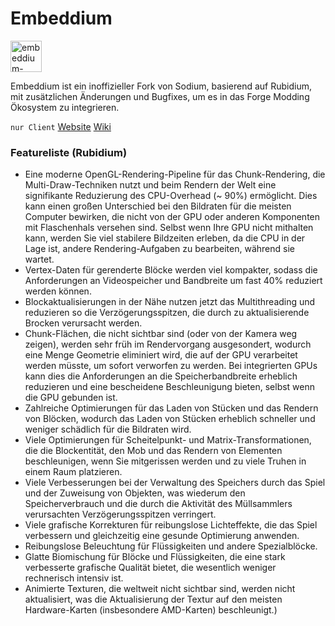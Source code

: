# Embeddium
<img src="embeddium-image.png" alt="embeddium-image.png" width="50" />

Embeddium ist ein inoffizieller Fork von Sodium, basierend auf Rubidium, mit zusätzlichen Änderungen und Bugfixes, um
es in das Forge Modding Ökosystem zu integrieren.

`nur Client` [Website](https://www.curseforge.com/minecraft/mc-mods/embeddium) [Wiki](https://github.com/embeddedt/embeddium/wiki)

### Featureliste (Rubidium)

- Eine moderne OpenGL-Rendering-Pipeline für das Chunk-Rendering, die Multi-Draw-Techniken nutzt und beim Rendern der
  Welt eine signifikante Reduzierung des CPU-Overhead (~ 90%) ermöglicht. Dies kann einen großen Unterschied bei den
  Bildraten für die meisten Computer bewirken, die nicht von der GPU oder anderen Komponenten mit Flaschenhals versehen
  sind. Selbst wenn Ihre GPU nicht mithalten kann, werden Sie viel stabilere Bildzeiten erleben, da die CPU in der Lage
  ist, andere Rendering-Aufgaben zu bearbeiten, während sie wartet.
- Vertex-Daten für gerenderte Blöcke werden viel kompakter, sodass die Anforderungen an Videospeicher und Bandbreite um
  fast 40% reduziert werden können.
- Blockaktualisierungen in der Nähe nutzen jetzt das Multithreading und reduzieren so die Verzögerungsspitzen, die durch
  zu aktualisierende Brocken verursacht werden.
- Chunk-Flächen, die nicht sichtbar sind (oder von der Kamera weg zeigen), werden sehr früh im Rendervorgang
  ausgesondert, wodurch eine Menge Geometrie eliminiert wird, die auf der GPU verarbeitet werden müsste, um sofort
  verworfen zu werden. Bei integrierten GPUs kann dies die Anforderungen an die Speicherbandbreite erheblich reduzieren
  und eine bescheidene Beschleunigung bieten, selbst wenn die GPU gebunden ist.
- Zahlreiche Optimierungen für das Laden von Stücken und das Rendern von Blöcken, wodurch das Laden von Stücken
  erheblich schneller und weniger schädlich für die Bildraten wird.
- Viele Optimierungen für Scheitelpunkt- und Matrix-Transformationen, die die Blockentität, den Mob und das Rendern von
  Elementen beschleunigen, wenn Sie mitgerissen werden und zu viele Truhen in einem Raum platzieren.
- Viele Verbesserungen bei der Verwaltung des Speichers durch das Spiel und der Zuweisung von Objekten, was wiederum den
  Speicherverbrauch und die durch die Aktivität des Müllsammlers verursachten Verzögerungsspitzen verringert.
- Viele grafische Korrekturen für reibungslose Lichteffekte, die das Spiel verbessern und gleichzeitig eine gesunde
  Optimierung anwenden.
- Reibungslose Beleuchtung für Flüssigkeiten und andere Spezialblöcke.
- Glatte Biomischung für Blöcke und Flüssigkeiten, die eine stark verbesserte grafische Qualität bietet, die wesentlich
  weniger rechnerisch intensiv ist.
- Animierte Texturen, die weltweit nicht sichtbar sind, werden nicht aktualisiert, was die Aktualisierung der Textur auf
  den meisten Hardware-Karten (insbesondere AMD-Karten) beschleunigt.)